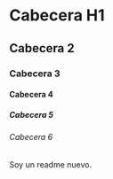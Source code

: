 # Cabecera H1
## Cabecera 2
### Cabecera 3
#### Cabecera 4 
##### Cabecera 5
###### Cabecera 6
Soy un readme nuevo.